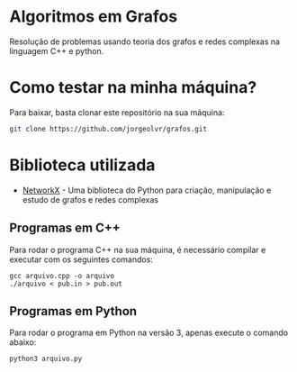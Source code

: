 # Algoritmos em Grafos
Resolução de problemas usando teoria dos grafos e redes complexas na linguagem C++ e python.

# Como testar na minha máquina?

Para baixar, basta clonar este repositório na sua máquina:

```sh
git clone https://github.com/jorgeolvr/grafos.git
```

# Biblioteca utilizada

- [NetworkX](https://networkx.github.io/) - Uma biblioteca do Python para criação, manipulação e estudo de grafos e redes complexas

## Programas em C++

Para rodar o programa C++ na sua máquina, é necessário compilar e executar com os seguintes comandos:

```
gcc arquivo.cpp -o arquivo
./arquivo < pub.in > pub.out
```

## Programas em Python

Para rodar o programa em Python na versão 3, apenas execute o comando abaixo:

```
python3 arquivo.py
```
